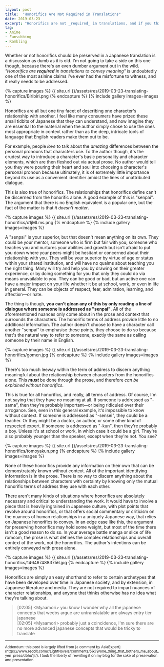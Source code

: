 ```yaml
---
layout: post
title:  "Honorifics Are Not Required in Translations"
date: 2019-03-23
excerpt: "Honorifics are not _required_ in translations, and if you think they are then you don't know what you're talking about."
tag:
- Anime
- Fansubbing
- Rambling
---
```


Whether or not honorifics should be preserved in a Japanese translation is a discussion as dumb as it is old. I'm not going to take a side on this one though, because there's an even dumber argument out in the wild. _"Honorifics are __required__ in translations to convey meaning"_ is undoubtedly one of the most asinine claims I've ever had the misfortune to witness, and it really needs to be addressed.

{% capture images %}
    {{ site.url }}/assets/res/2019-03-23-translating-honorifics/Biribiri.png
{% endcapture %}
{% include gallery images=images %}

Honorifics are all but one tiny facet of describing one character's relationship with another. I feel like many consumers have prized these small tidbits of Japanese that they can understand, and now imagine they are essential to the material when the author simply chose to use the ones most appropriate in context rather than as the deep, intricate tools of language that English readers make them out to be.

For example, people _love_ to talk about the _amazing_ differences between the personal pronouns that characters use. To the author though, it's the crudest way to introduce a character's basic personality and character elements, which are then fleshed out via actual prose. No author would tell you they were pouring their heart and soul into choosing a character's personal pronoun because ultimately, it is of extremely little importance beyond its use as a convenient identifier amidst the lines of unattributed dialogue.

This is also true of honorifics. The relationships that honorifics define can't be discerned from the honorific alone. A good example of this is "senpai". The argument that there is no English equivalent is a popular one, but the fact of the matter is that _it doesn't matter_.

{% capture images %}
    {{ site.url }}/assets/res/2019-03-23-translating-honorifics/o1jMLms.png
{% endcapture %}
{% include gallery images=images %}

A "senpai" is your superior, but that doesn't mean anything on its own. They could be your mentor, someone who is firm but fair with you, someone who teaches you and nurtures your abilities and growth but isn't afraid to put you down where your peers might be hesitant or concerned about their relationship with you. They will be your superior by virtue of age or status within your shared institution, and will have no qualms about teaching you the right thing. Many will try and help you by drawing on their greater experience, or by doing something for you that only they could do via means unavailable to you. They can be good or bad, but an active one can have a major impact on your life whether it be at school, work, or even in life in general. They can be objects of respect, fear, admiration, learning, and affection—or hate.

The thing is though, **you can't glean any of this by only reading a line of dialogue where someone is addressed as "senpai"**. All of the aforementioned nuances only come about in the prose and context that surrounds the characters. The honorific terms of address provide little to no additional information. The author doesn't choose to have a character call another "senpai" to emphasise these points, they choose to do so because that's the natural way to refer to someone, exactly the same as calling someone by their name in English.

{% capture images %}
    {{ site.url }}/assets/res/2019-03-23-translating-honorifics/gomen.jpg
{% endcapture %}
{% include gallery images=images %}

There's too much leeway within the term of address to discern anything meaningful about the relationship between characters from the honorifics alone. This **_must_** be done through the prose, and therefore _can be explained without honorifics_.

This is true for all honorifics, and really, all terms of address. Of course, I'm not saying that they have no meaning at all. If someone is addressed as "-sama", then they're probably important—or being ridiculed over their arrogance. See, even in this general example, it's impossible to know without context. If someone is addressed as "-sensei", they could be a teacher. Or they might be a doctor, an author, or some other kind of respected expert. If someone is addressed as "-kun", then they're probably a boy. Unless it's at school or work, in which case it could be a girl. They're also probably younger than the speaker, except when they're not. You see?

{% capture images %}
    {{ site.url }}/assets/res/2019-03-23-translating-honorifics/tomoyakun.png
{% endcapture %}
{% include gallery images=images %}

None of these honorifics provide any information on their own that can be demonstratably known without context. All of the important identifying information is in the prose. There is no way to discern anything about the relationships between characters with certainty by knowing only the mutual honorific terms of address they use with each other.

There aren't many kinds of situations where honorifics are absolutely necessary and critical to understanding the work.  It would have to involve a piece that is heavily ingrained in Japanese culture, with plot points that revolve around honorifics, or that offers social commentary or criticism on the nuances of human relationships in a uniquely Japanese way, that relies on Japanese honorifics to convey. In an edge case like this, the argument for preserving honorifics may hold some weight, but most of the time there isn't a good reason to do so. In your average battle manga or slice of life romcom, the prose is what defines the complex relationships and overall context of the work, not the honorifics. The author's intentions can be entirely conveyed with prose alone.

{% capture images %}
    {{ site.url }}/assets/res/2019-03-23-translating-honorifics/1464974883756.jpg
{% endcapture %}
{% include gallery images=images %}

Honorifics are simply an easy shorthand to refer to certain archetypes that have been developed over time in Japanese society, and by extension, in Japanese literature and media. They are not required to impart nuances of character relationships, and anyone that thinks otherwise has no idea what they're talking about.

<blockquote>
[02:05] &lt;Myaamori&gt; you know I wonder why all the japanese concepts that weebs argue are untranslatable are always entry tier japanese<br>
[02:05] &lt;Myaamori&gt; probably just a coincidence, I'm sure there are no more advanced japanese concepts that would be tricky to translate
</blockquote>

---

<small>
Addendum: this post is largely lifted from [a comment by AsiaExpert](https://www.reddit.com/r/LightNovels/comments/5jkjj9/one_thing_that_bothers_me_about_yen_press/dbhu1ji/). I took the liberty of rewriting it on my blog for the sake of preservation and presentation.
</small>
